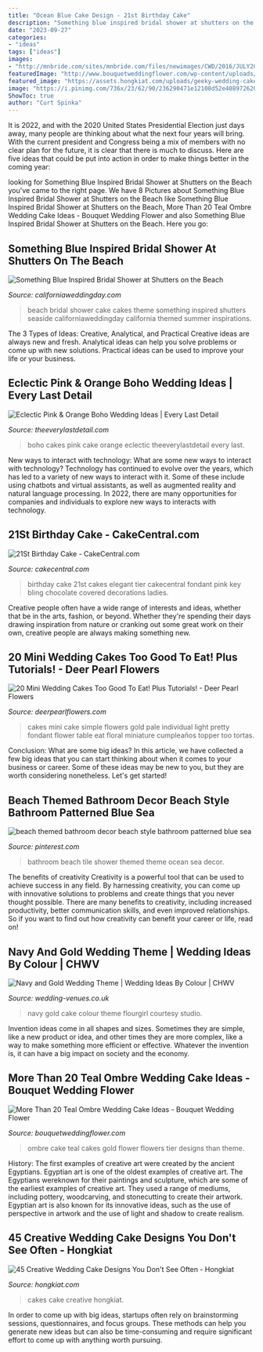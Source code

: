 ```yaml
---
title: "Ocean Blue Cake Design - 21st Birthday Cake"
description: "Something blue inspired bridal shower at shutters on the beach"
date: "2023-09-27"
categories:
- "ideas"
tags: ["ideas"]
images:
- "http://mnbride.com/sites/mnbride.com/files/newimages/CWD/2016/JULY2016/beachbridalshower/2016-07-22_0017.jpg"
featuredImage: "http://www.bouquetweddingflower.com/wp-content/uploads/2017/03/a7476b1bf5da5565fea017a63206e94c.jpg"
featured_image: "https://assets.hongkiat.com/uploads/geeky-wedding-cakes/3-geek-wedding-cakes.jpg"
image: "https://i.pinimg.com/736x/23/62/90/236290471e12108d52e408972620a870.jpg"
ShowToc: true
author: "Curt Spinka"
---
```



It is 2022, and with the 2020 United States Presidential Election just days away, many people are thinking about what the next four years will bring. With the current president and Congress being a mix of members with no clear plan for the future, it is clear that there is much to discuss. Here are five ideas that could be put into action in order to make things better in the coming year: 

	

		
looking for Something Blue Inspired Bridal Shower at Shutters on the Beach you've came to the right page. We have 8 Pictures about Something Blue Inspired Bridal Shower at Shutters on the Beach like Something Blue Inspired Bridal Shower at Shutters on the Beach, More Than 20 Teal Ombre Wedding Cake Ideas - Bouquet Wedding Flower and also Something Blue Inspired Bridal Shower at Shutters on the Beach. Here you go:
		
    
## Something Blue Inspired Bridal Shower At Shutters On The Beach

<img loading=lazy src="http://mnbride.com/sites/mnbride.com/files/newimages/CWD/2016/JULY2016/beachbridalshower/2016-07-22_0017.jpg" onerror="this.onerror=null;this.src='https://tse3.mm.bing.net/th?id=OIP.PQe5QWfrY1yvXPr3OpCt9gHaKX&amp;pid=15.1';" alt="Something Blue Inspired Bridal Shower at Shutters on the Beach">

_Source: californiaweddingday.com_

>beach bridal shower cake cakes theme something inspired shutters seaside californiaweddingday california themed summer inspirations. 

	

The 3 Types of Ideas: Creative, Analytical, and Practical
Creative ideas are always new and fresh. Analytical ideas can help you solve problems or come up with new solutions. Practical ideas can be used to improve your life or your business.

    
## Eclectic Pink &amp; Orange Boho Wedding Ideas | Every Last Detail

<img loading=lazy src="https://s3-us-east-2.amazonaws.com/eldmedia/wp-content/uploads/2016/01/Eclectic-Pink-Boho-Wedding-Ideas_0018.jpg" onerror="this.onerror=null;this.src='https://tse3.mm.bing.net/th?id=OIP.9JY_No_Y5WQuQKoheQp6iwHaLH&amp;pid=15.1';" alt="Eclectic Pink &amp; Orange Boho Wedding Ideas | Every Last Detail">

_Source: theeverylastdetail.com_

>boho cakes pink cake orange eclectic theeverylastdetail every last. 

	

New ways to interact with technology: What are some new ways to interact with technology?
Technology has continued to evolve over the years, which has led to a variety of new ways to interact with it. Some of these include using chatbots and virtual assistants, as well as augmented reality and natural language processing. In 2022, there are many opportunities for companies and individuals to explore new ways to interacts with technology.

    
## 21St Birthday Cake - CakeCentral.com

<img loading=lazy src="https://cdn001.cakecentral.com/gallery/2015/03/900_704500NNPo_21st-birthday-cake.jpg" onerror="this.onerror=null;this.src='https://tse4.mm.bing.net/th?id=OIP.8pAAMnuTghfqVLWsvcLSPQHaJ4&amp;pid=15.1';" alt="21St Birthday Cake - CakeCentral.com">

_Source: cakecentral.com_

>birthday cake 21st cakes elegant tier cakecentral fondant pink key bling chocolate covered decorations ladies. 

	

Creative people often have a wide range of interests and ideas, whether that be in the arts, fashion, or beyond. Whether they're spending their days drawing inspiration from nature or cranking out some great work on their own, creative people are always making something new.

    
## 20 Mini Wedding Cakes Too Good To Eat! Plus Tutorials! - Deer Pearl Flowers

<img loading=lazy src="https://www.deerpearlflowers.com/wp-content/uploads/2015/05/light-blue-mini-wedding-cake-with-white-flowers.jpg" onerror="this.onerror=null;this.src='https://tse2.mm.bing.net/th?id=OIP.OEiRz0E_p9Onp7bugqwOXgHaKG&amp;pid=15.1';" alt="20 Mini Wedding Cakes Too Good To Eat! Plus Tutorials! - Deer Pearl Flowers">

_Source: deerpearlflowers.com_

>cakes mini cake simple flowers gold pale individual light pretty fondant flower table eat floral miniature cumpleaños topper too tortas. 

	

Conclusion: What are some big ideas?
In this article, we have collected a few big ideas that you can start thinking about when it comes to your business or career. Some of these ideas may be new to you, but they are worth considering nonetheless. Let's get started!

    
## Beach Themed Bathroom Decor Beach Style Bathroom Patterned Blue Sea

<img loading=lazy src="https://i.pinimg.com/736x/23/62/90/236290471e12108d52e408972620a870.jpg" onerror="this.onerror=null;this.src='https://tse2.mm.bing.net/th?id=OIP.vPAmdls3nma0jx_F-YUD3gHaLL&amp;pid=15.1';" alt="beach themed bathroom decor beach style bathroom patterned blue sea">

_Source: pinterest.com_

>bathroom beach tile shower themed theme ocean sea decor. 

	

The benefits of creativity
Creativity is a powerful tool that can be used to achieve success in any field. By harnessing creativity, you can come up with innovative solutions to problems and create things that you never thought possible. There are many benefits to creativity, including increased productivity, better communication skills, and even improved relationships. So if you want to find out how creativity can benefit your career or life, read on!

    
## Navy And Gold Wedding Theme | Wedding Ideas By Colour | CHWV

<img loading=lazy src="https://www.wedding-venues.co.uk/sites/default/files/navy-and-gold-wedding-theme-FlourGirlCakeStudio.jpg" onerror="this.onerror=null;this.src='https://tse1.mm.bing.net/th?id=OIP.uAD-cl3GyHRWwVgRyH-BZwHaLJ&amp;pid=15.1';" alt="Navy and Gold Wedding Theme | Wedding Ideas By Colour | CHWV">

_Source: wedding-venues.co.uk_

>navy gold cake colour theme flourgirl courtesy studio. 

	

Invention ideas come in all shapes and sizes. Sometimes they are simple, like a new product or idea, and other times they are more complex, like a way to make something more efficient or effective. Whatever the invention is, it can have a big impact on society and the economy.

    
## More Than 20 Teal Ombre Wedding Cake Ideas - Bouquet Wedding Flower

<img loading=lazy src="http://www.bouquetweddingflower.com/wp-content/uploads/2017/03/a7476b1bf5da5565fea017a63206e94c.jpg" onerror="this.onerror=null;this.src='https://tse2.mm.bing.net/th?id=OIP.500wYsS6-6DLBiOp509pmwAAAA&amp;pid=15.1';" alt="More Than 20 Teal Ombre Wedding Cake Ideas - Bouquet Wedding Flower">

_Source: bouquetweddingflower.com_

>ombre cake teal cakes gold flower flowers tier designs than theme. 

	

History: The first examples of creative art were created by the ancient Egyptians.
Egyptian art is one of the oldest examples of creative art. The Egyptians wereknown for their paintings and sculpture, which are some of the earliest examples of creative art. They used a range of mediums, including pottery, woodcarving, and stonecutting to create their artwork. Egyptian art is also known for its innovative ideas, such as the use of perspective in artwork and the use of light and shadow to create realism.

    
## 45 Creative Wedding Cake Designs You Don&#039;t See Often - Hongkiat

<img loading=lazy src="https://assets.hongkiat.com/uploads/geeky-wedding-cakes/3-geek-wedding-cakes.jpg" onerror="this.onerror=null;this.src='https://tse4.mm.bing.net/th?id=OIP.sSKSTrUVMMAhh-0EufCl0AHaKL&amp;pid=15.1';" alt="45 Creative Wedding Cake Designs You Don&#039;t See Often - Hongkiat">

_Source: hongkiat.com_

>cakes cake creative hongkiat. 

	

In order to come up with big ideas, startups often rely on brainstorming sessions, questionnaires, and focus groups. These methods can help you generate new ideas but can also be time-consuming and require significant effort to come up with anything worth pursuing.

